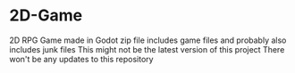 # 2D-Game
2D RPG Game made in Godot 
zip file includes game files and probably also includes junk files
This might not be the latest version of this project 
There won't be any updates to this repository
